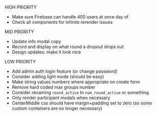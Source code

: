 HIGH PRIORITY

- Make sure Firebase can handle 400 users at once day of
- Check all components for infinite rerender issues

MID PRIORITY

- Update info modal copy
- Record and display on what round a dropout drops out
- Design updates: make it look nice

LOW PRIORITY

- Add admin auth login feature (or change password)
- Consider adding light mode (should be easy)
- Make string values numbers where appropriate on create form
- Remove hard coded max groups number
- Consider renaming `round_active` to `num_round_active` or something
- Only render participant modals when necessary
- CenterMiddle css should have margin+padding set to zero (so some custom
  containers are no longer necessary)
